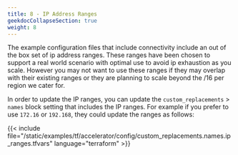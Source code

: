 ```yaml
---
title: 8 - IP Address Ranges
geekdocCollapseSection: true
weight: 8
---
```


The example configuration files that include connectivity include an out of the box set of ip address ranges. These ranges have been chosen to support a real world scenario with optimal use to avoid ip exhaustion as you scale. However you may not want to use these ranges if they may overlap with their existing ranges or they are planning to scale beyond the /16 per region we cater for.

In order to update the IP ranges, you can update the `custom_replacements` > `names` block setting that includes the IP ranges. For example if you prefer to use `172.16` or `192.168`, they could update the ranges as follows:

{{< include file="/static/examples/tf/accelerator/config/custom_replacements.names.ip_ranges.tfvars" language="terraform" >}}
